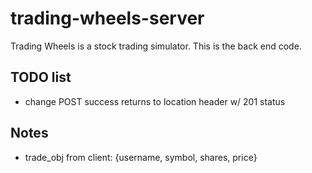 # trading-wheels-server

Trading Wheels is a stock trading simulator. This is the back end code.

## TODO list

- change POST success returns to location header w/ 201 status

## Notes

- trade_obj from client:
  {username, symbol, shares, price}
